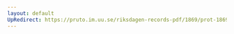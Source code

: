 ```yaml
---
layout: default
UpRedirect: https://pruto.im.uu.se/riksdagen-records-pdf/1869/prot-1869--ak--428/prot-1869--ak--428_026.pdf
---
```

